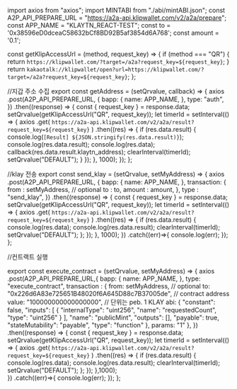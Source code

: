 import axios from "axios";
import MINTABI from "./abi/mintABI.json";
const A2P_API_PREPARE_URL = "https://a2a-api.klipwallet.com/v2/a2a/prepare";
const APP_NAME = "KLAYTN_REACT-TEST";
const to = '0x38596eD0dceaC58632bCf8BD92B5af3854d6A768';
const amount = '0.1';


const getKlipAccessUrl = (method, request_key) => {
  if (method === "QR") {
    return `https://klipwallet.com/?target=/a2a?request_key=${request_key}`;
  }
  return `kakaotalk://klipwallet/open?url=https://klipwallet.com/?target=/a2a?request_key=${request_key}`;
};

//지갑 주소 수집
export const getAddress = (setQrvalue, callback) => {
    axios
      .post(A2P_API_PREPARE_URL, {
        bapp: {
          name: APP_NAME,
        },
        type: "auth",
      })
      .then((response) => {
        const { request_key } = response.data;
        setQrvalue(getKlipAccessUrl("QR", request_key));
        let timerId = setInterval(() => {
          axios
            .get(
              `https://a2a-api.klipwallet.com/v2/a2a/result?request_key=${request_key}`
            )
            .then((res) => {
              if (res.data.result) {
                console.log(`[Result] ${JSON.stringify(res.data.result)}`);
                console.log(res.data.result);
                console.log(res.data);
                callback(res.data.result.klaytn_address);
                clearInterval(timerId);
                setQrvalue("DEFAULT");
              }
            });
        }, 1000);
      });
  };

  //klay 전송
  export const send_klay = (setQrvalue, setMyAddress) => {
    axios
      .post(A2P_API_PREPARE_URL, {
        bapp: {
          name: APP_NAME,
        },
        transaction: {
          from : setMyAddress, // optional
          to : to,
          amount : amount,
        },
        type : "send_klay",
      })
      .then((response) => {
        const { request_key } = response.data;
        setQrvalue(getKlipAccessUrl("QR", request_key));
        let timerId = setInterval(() => {
          axios
            .get(
              `https://a2a-api.klipwallet.com/v2/a2a/result?request_key=${request_key}`
            )
            .then((res) => {
              if (res.data.result) {
                console.log(res.data);
                console.log(res.data.result);
                clearInterval(timerId);
                setQrvalue("DEFAULT");
              };
            });
        }, 1000);
      })
      .catch((err)=>{
        console.log(err);
      });
};

//컨트랙트 실행

export const execute_contract = (setQrvalue, setMyAddress) => {
  axios
    .post(A2P_API_PREPARE_URL,{
      bapp: {
        name: APP_NAME,
      },
      type: "execute_contract",
      transaction : {
        from: setMyAddress, // optional
        to: "0x226d6A83e725651B48020f6A645D88c7B37005de", // contract address
        value: "100000000000000000", // 단위는 peb. 1 KLAY
        abi: {
          "constant": false,
          "inputs": [
          {
          "internalType": "uint256",
          "name": "requestedCount",
          "type": "uint256"
          }
          ],
          "name": "publicMint",
          "outputs": [],
          "payable": true,
          "stateMutability": "payable",
          "type": "function"
          },
        params: "1"
      },
    })
    .then((response) => {
      const { request_key } = response.data;
      setQrvalue(getKlipAccessUrl("QR", request_key));
      let timerId = setInterval(() => {
        axios
          .get(
            `https://a2a-api.klipwallet.com/v2/a2a/result?request_key=${request_key}`
          )
          .then((res) => {
            if (res.data.result) {
              console.log(res.data);
              console.log(res.data.result);
              clearInterval(timerId);
              setQrvalue("DEFAULT");
            };
          });
      },1000);  
    })
    .catch((err)=>{
      console.log(err);
    });
};
